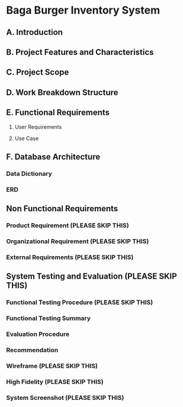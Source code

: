 # Baga Burger Inventory System

## A. Introduction

## B. Project Features and Characteristics

## C. Project Scope

## D. Work Breakdown Structure

## E. Functional Requirements

1. User Requirements

2. Use Case

## F. Database Architecture

### Data Dictionary

### ERD

## Non Functional Requirements

### Product Requirement (PLEASE SKIP THIS)

### Organizational Requirement (PLEASE SKIP THIS)

### External Requirements (PLEASE SKIP THIS)

## System Testing and Evaluation (PLEASE SKIP THIS)

### Functional Testing Procedure (PLEASE SKIP THIS)

### Functional Testing Summary

### Evaluation Procedure

### Recommendation

### Wireframe (PLEASE SKIP THIS)

### High Fidelity (PLEASE SKIP THIS)

### System Screenshot (PLEASE SKIP THIS)
